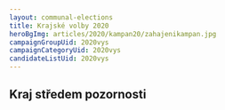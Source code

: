 ```yaml
---
layout: communal-elections
title: Krajské volby 2020
heroBgImg: articles/2020/kampan20/zahajenikampan.jpg
campaignGroupUid: 2020vys
campaignCategoryUid: 2020vys
candidateListUid: 2020vys
---
```


<h2 class="head-alt-base md:head-alt-md mt-2">Kraj středem pozornosti</h2>

<!-- <div class="mt-4 md:mt-8 space-y-4">
  {% include buttons/icon.html icon="ico--chevron-right" cta="Program" class="btn--cyan-200 btn--hoveractive btn--fullwidth md:btn--autowidth text-lg" %}
  {% include buttons/icon.html icon="ico--chevron-right" cta="Kandidáti" class="btn--blue-300 btn--hoveractive btn--fullwidth md:btn--autowidth text-lg" %}
</div> -->
